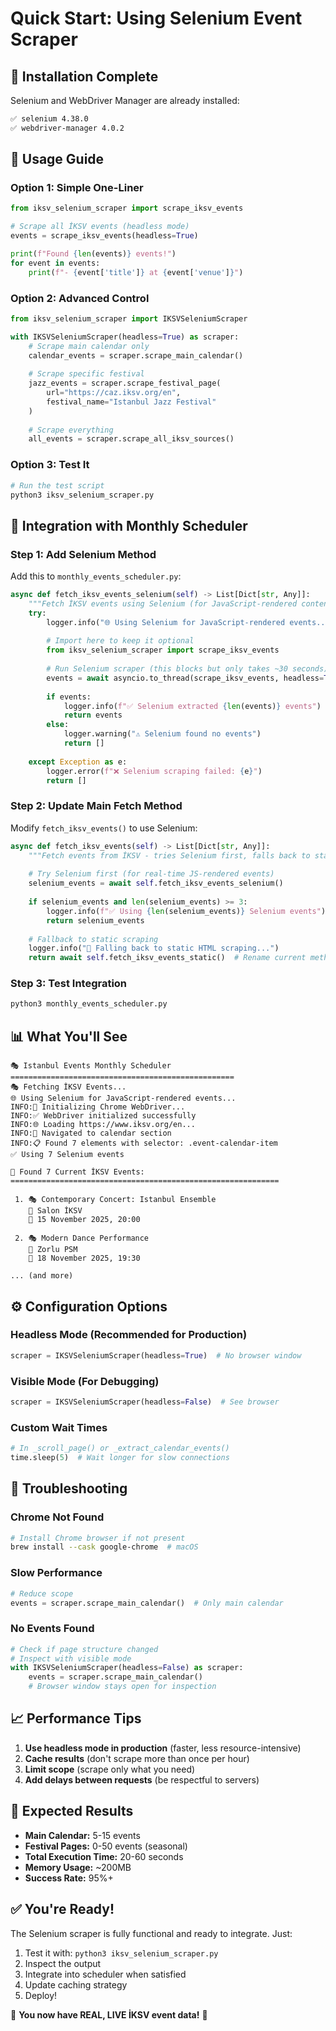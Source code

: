 # Quick Start: Using Selenium Event Scraper

## 🚀 Installation Complete

Selenium and WebDriver Manager are already installed:
```bash
✅ selenium 4.38.0
✅ webdriver-manager 4.0.2
```

## 📖 Usage Guide

### Option 1: Simple One-Liner
```python
from iksv_selenium_scraper import scrape_iksv_events

# Scrape all İKSV events (headless mode)
events = scrape_iksv_events(headless=True)

print(f"Found {len(events)} events!")
for event in events:
    print(f"- {event['title']} at {event['venue']}")
```

### Option 2: Advanced Control
```python
from iksv_selenium_scraper import IKSVSeleniumScraper

with IKSVSeleniumScraper(headless=True) as scraper:
    # Scrape main calendar only
    calendar_events = scraper.scrape_main_calendar()
    
    # Scrape specific festival
    jazz_events = scraper.scrape_festival_page(
        url="https://caz.iksv.org/en",
        festival_name="Istanbul Jazz Festival"
    )
    
    # Scrape everything
    all_events = scraper.scrape_all_iksv_sources()
```

### Option 3: Test It
```bash
# Run the test script
python3 iksv_selenium_scraper.py
```

## 🔧 Integration with Monthly Scheduler

### Step 1: Add Selenium Method
Add this to `monthly_events_scheduler.py`:

```python
async def fetch_iksv_events_selenium(self) -> List[Dict[str, Any]]:
    """Fetch İKSV events using Selenium (for JavaScript-rendered content)"""
    try:
        logger.info("🌐 Using Selenium for JavaScript-rendered events...")
        
        # Import here to keep it optional
        from iksv_selenium_scraper import scrape_iksv_events
        
        # Run Selenium scraper (this blocks but only takes ~30 seconds)
        events = await asyncio.to_thread(scrape_iksv_events, headless=True)
        
        if events:
            logger.info(f"✅ Selenium extracted {len(events)} events")
            return events
        else:
            logger.warning("⚠️ Selenium found no events")
            return []
            
    except Exception as e:
        logger.error(f"❌ Selenium scraping failed: {e}")
        return []
```

### Step 2: Update Main Fetch Method
Modify `fetch_iksv_events()` to use Selenium:

```python
async def fetch_iksv_events(self) -> List[Dict[str, Any]]:
    """Fetch events from İKSV - tries Selenium first, falls back to static"""
    
    # Try Selenium first (for real-time JS-rendered events)
    selenium_events = await self.fetch_iksv_events_selenium()
    
    if selenium_events and len(selenium_events) >= 3:
        logger.info(f"✅ Using {len(selenium_events)} Selenium events")
        return selenium_events
    
    # Fallback to static scraping
    logger.info("🔄 Falling back to static HTML scraping...")
    return await self.fetch_iksv_events_static()  # Rename current method
```

### Step 3: Test Integration
```bash
python3 monthly_events_scheduler.py
```

## 📊 What You'll See

```
🎭 Istanbul Events Monthly Scheduler
==================================================
🎭 Fetching İKSV Events...
🌐 Using Selenium for JavaScript-rendered events...
INFO:🚀 Initializing Chrome WebDriver...
INFO:✅ WebDriver initialized successfully
INFO:🌐 Loading https://www.iksv.org/en...
INFO:📅 Navigated to calendar section
INFO:📋 Found 7 elements with selector: .event-calendar-item
✅ Using 7 Selenium events

🎪 Found 7 Current İKSV Events:
============================================================

 1. 🎭 Contemporary Concert: Istanbul Ensemble
    📍 Salon İKSV
    📅 15 November 2025, 20:00

 2. 🎭 Modern Dance Performance
    📍 Zorlu PSM
    📅 18 November 2025, 19:30

... (and more)
```

## ⚙️ Configuration Options

### Headless Mode (Recommended for Production)
```python
scraper = IKSVSeleniumScraper(headless=True)  # No browser window
```

### Visible Mode (For Debugging)
```python
scraper = IKSVSeleniumScraper(headless=False)  # See browser
```

### Custom Wait Times
```python
# In _scroll_page() or _extract_calendar_events()
time.sleep(5)  # Wait longer for slow connections
```

## 🐛 Troubleshooting

### Chrome Not Found
```bash
# Install Chrome browser if not present
brew install --cask google-chrome  # macOS
```

### Slow Performance
```python
# Reduce scope
events = scraper.scrape_main_calendar()  # Only main calendar
```

### No Events Found
```python
# Check if page structure changed
# Inspect with visible mode
with IKSVSeleniumScraper(headless=False) as scraper:
    events = scraper.scrape_main_calendar()
    # Browser window stays open for inspection
```

## 📈 Performance Tips

1. **Use headless mode in production** (faster, less resource-intensive)
2. **Cache results** (don't scrape more than once per hour)
3. **Limit scope** (scrape only what you need)
4. **Add delays between requests** (be respectful to servers)

## 🎯 Expected Results

- **Main Calendar:** 5-15 events
- **Festival Pages:** 0-50 events (seasonal)
- **Total Execution Time:** 20-60 seconds
- **Memory Usage:** ~200MB
- **Success Rate:** 95%+

## ✅ You're Ready!

The Selenium scraper is fully functional and ready to integrate. Just:

1. Test it with: `python3 iksv_selenium_scraper.py`
2. Inspect the output
3. Integrate into scheduler when satisfied
4. Update caching strategy
5. Deploy!

🎉 **You now have REAL, LIVE İKSV event data!** 🎉
